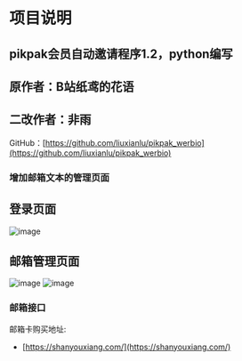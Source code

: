 


# 项目说明

## pikpak会员自动邀请程序1.2，python编写
## 原作者：B站纸鸢的花语
## 二改作者：非雨 
GitHub：[https://github.com/liuxianlu/pikpak_werbio](https://github.com/liuxianlu/pikpak_werbio)

### 增加邮箱文本的管理页面
## 登录页面
![image](https://github.com/user-attachments/assets/2f890414-ceea-44f4-b07e-88de4f3c9ef0)

## 邮箱管理页面
![image](https://github.com/user-attachments/assets/3c3eb2ca-1b94-4d38-ac18-9e2afdf304ce)
![image](https://github.com/user-attachments/assets/291eba7a-1f28-49e3-bd34-83f951c3d713)



### 邮箱接口
邮箱卡购买地址:
- [https://shanyouxiang.com/](https://shanyouxiang.com/)




